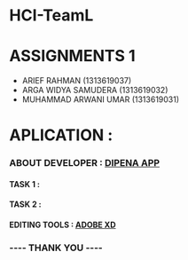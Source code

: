 # HCI-TeamL
# ASSIGNMENTS 1
- ARIEF RAHMAN (1313619037)
- ARGA WIDYA SAMUDERA (1313619032)
- MUHAMMAD ARWANI UMAR (1313619031) <br>

# APLICATION : 

### ABOUT DEVELOPER : <a href="https://play.google.com/store/apps/details?id=com.dipena.app&hl=en_AU">DIPENA APP</a>

#### TASK 1 :
#### TASK 2 :

#### EDITING TOOLS : <a href="https://www.adobe.com/in/products/xd.html">ADOBE XD</a>

### ---- THANK YOU ----
